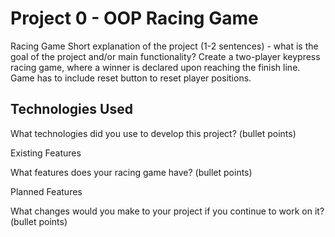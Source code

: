 <h1>Project 0 - OOP Racing Game</h1>

Racing Game
Short explanation of the project (1-2 sentences) - what is the goal of the project and/or main functionality?
Create a two-player keypress racing game, where a winner is declared upon reaching the finish line. Game has to include reset button to reset player positions.

Technologies Used
- 

What technologies did you use to develop this project? (bullet points)

Existing Features

What features does your racing game have? (bullet points)

Planned Features

What changes would you make to your project if you continue to work on it? (bullet points)
